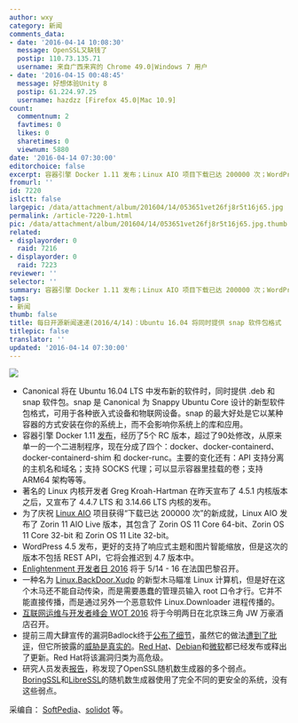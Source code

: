 ```yaml
---
author: wxy
category: 新闻
comments_data:
- date: '2016-04-14 10:08:30'
  message: OpenSSL又缺钱了
  postip: 110.73.135.71
  username: 来自广西来宾的 Chrome 49.0|Windows 7 用户
- date: '2016-04-15 00:48:45'
  message: 好想体验Unity 8
  postip: 61.224.97.25
  username: hazdzz [Firefox 45.0|Mac 10.9]
count:
  commentnum: 2
  favtimes: 0
  likes: 0
  sharetimes: 0
  viewnum: 5880
date: '2016-04-14 07:30:00'
editorchoice: false
excerpt: 容器引擎 Docker 1.11 发布；Linux AIO 项目下载已达 200000 次；WordPress 4.5 发布
fromurl: ''
id: 7220
islctt: false
largepic: /data/attachment/album/201604/14/053651vet26fj8r5t16j65.jpg
permalink: /article-7220-1.html
pic: /data/attachment/album/201604/14/053651vet26fj8r5t16j65.jpg.thumb.jpg
related:
- displayorder: 0
  raid: 7216
- displayorder: 0
  raid: 7223
reviewer: ''
selector: ''
summary: 容器引擎 Docker 1.11 发布；Linux AIO 项目下载已达 200000 次；WordPress 4.5 发布
tags:
- 新闻
thumb: false
title: 每日开源新闻速递(2016/4/14)：Ubuntu 16.04 将同时提供 snap 软件包格式
titlepic: false
translator: ''
updated: '2016-04-14 07:30:00'
---
```


![](/data/attachment/album/201604/14/053651vet26fj8r5t16j65.jpg)


* Canonical 将在 Ubuntu 16.04 LTS 中发布新的软件时，同时提供 .deb 和 snap 软件包。snap 是 Canonical 为 Snappy Ubuntu Core 设计的新型软件包格式，可用于各种嵌入式设备和物联网设备。snap 的最大好处是它以某种容器的方式安装在你的系统上，而不会影响你系统上的库和应用。
* 容器引擎 Docker 1.11 [发布](https://github.com/docker/docker/releases)，经历了5个 RC 版本，超过了90处修改，从原来单一的一个二进制程序，现在分成了四个：docker、docker-containerd、docker-containerd-shim 和 docker-runc。主要的变化还有：API 支持分离的主机名和域名；支持 SOCKS 代理；可以显示容器里挂载的卷；支持 ARM64 架构等等。
* 著名的 Linux 内核开发者 Greg Kroah-Hartman 在昨天宣布了 4.5.1 内核版本之后，又宣布了 4.4.7 LTS 和 3.14.66 LTS 内核的发布。
* 为了庆祝 [Linux AIO](http://linuxaio.net/) 项目获得“下载已达 200000 次”的新成就，Linux AIO 发布了 Zorin 11 AIO Live 版本，其包含了 Zorin OS 11 Core 64-bit、Zorin OS 11 Core 32-bit 和 Zorin OS 11 Lite 32-bit。
* WordPress 4.5 发布，更好的支持了响应式主题和图片智能缩放，但是这次的版本不包括 REST API，它将会推迟到 4.7 版本中。
* [Enlightenment 开发者日 2016](https://phab.enlightenment.org/w/events/enlightenment_developer_days_2016/) 将于 5/14 - 16 在法国巴黎召开。
* 一种名为 [Linux.BackDoor.Xudp](http://vms.drweb.com/virus/?_is=1&i=8036732) 的新型木马瞄准 Linux 计算机，但是好在这个木马还不能自动传染，而是需要愚蠢的管理员输入 root 口令才行。它并不能直接传播，而是通过另外一个恶意软件 Linux.Downloader 进程传播的。
* [互联网运维与开发者峰会 WOT 2016](http://wot.51cto.com/) 将于今明两日在北京珠三角 JW 万豪酒店召开。
* 提前三周大肆宣传的漏洞Badlock终于[公布了细节](http://badlock.org/)，虽然它的做法[遭到了批评](http://www.solidot.org/story?sid=47631)，但它所披露的[威胁是真实的](http://arstechnica.com/security/2016/04/yes-badlock-bug-was-shamelessly-hyped-but-the-threat-is-real/)。[Red Hat](https://access.redhat.com/articles/2243351)、[Debian](https://lists.debian.org/debian-security/2016/04/msg00040.html)和[微软](https://technet.microsoft.com/en-us/library/security/ms16-047)都已经发布或释出了更新。Red Hat将该漏洞归类为高危级。
* 研究人员发表[报告](https://eprint.iacr.org/2016/367)，称发现了OpenSSL随机数生成器的多个弱点。[BoringSSL](https://boringssl.googlesource.com/boringssl.git/+/refs/heads/master/crypto/rand/rand.c)和[LibreSSL](https://github.com/libressl-portable/openbsd/blob/master/src/lib/libc/crypt/arc4random.3)的随机数生成器使用了完全不同的更安全的系统，没有这些弱点。


采编自： [SoftPedia](http://www.softpedia.com/)、[solidot](http://www.solidot.org/) 等。